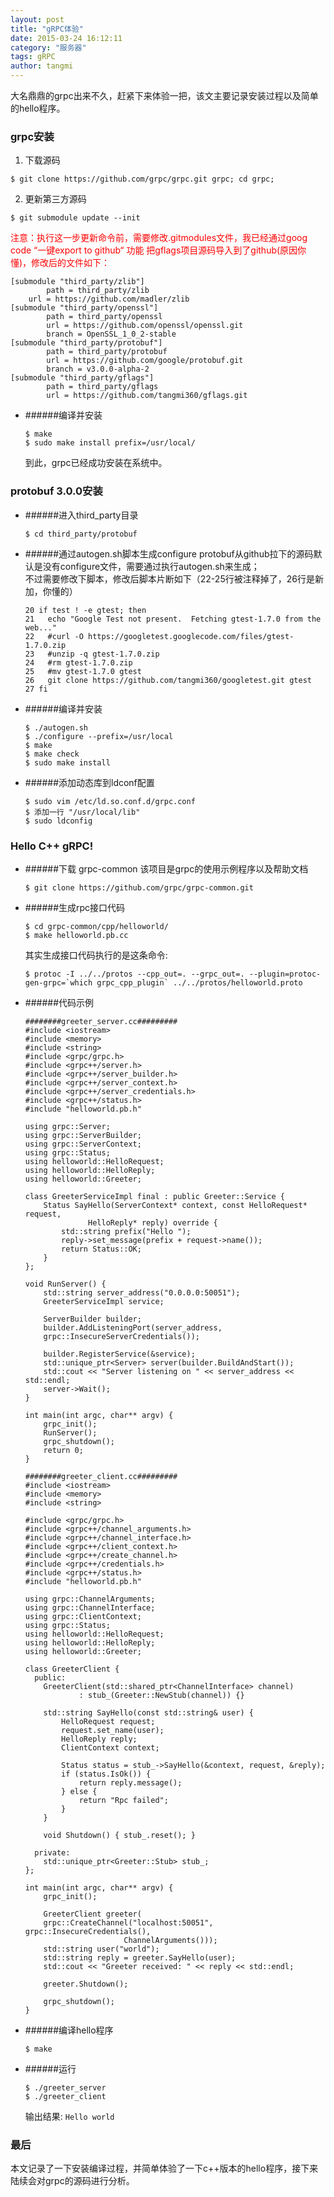 ```yaml
---
layout: post
title: "gRPC体验"
date: 2015-03-24 16:12:11
category: "服务器"
tags: gRPC
author: tangmi
---
```


大名鼎鼎的grpc出来不久，赶紧下来体验一把，该文主要记录安装过程以及简单的hello程序。
### grpc安装

1. 下载源码
```
$ git clone https://github.com/grpc/grpc.git grpc; cd grpc;
```
2. 更新第三方源码
```
$ git submodule update --init
```

<font color="red">注意：执行这一步更新命令前，需要修改.gitmodules文件，我已经通过goog code “一键export to github“ 功能 把gflags项目源码导入到了github(原因你懂)，修改后的文件如下：</font>

```
[submodule "third_party/zlib"]
        path = third_party/zlib
	url = https://github.com/madler/zlib
[submodule "third_party/openssl"]
        path = third_party/openssl
        url = https://github.com/openssl/openssl.git
        branch = OpenSSL_1_0_2-stable
[submodule "third_party/protobuf"]
        path = third_party/protobuf
        url = https://github.com/google/protobuf.git
        branch = v3.0.0-alpha-2
[submodule "third_party/gflags"]
        path = third_party/gflags
        url = https://github.com/tangmi360/gflags.git
```

- ######编译并安装

	```
	$ make
	$ sudo make install prefix=/usr/local/
	```

	到此，grpc已经成功安装在系统中。

### protobuf 3.0.0安装
- ######进入third_party目录

	```
	$ cd third_party/protobuf
	```

- ######通过autogen.sh脚本生成configure
	protobuf从github拉下的源码默认是没有configure文件，需要通过执行autogen.sh来生成；  
	不过需要修改下脚本，修改后脚本片断如下（22-25行被注释掉了，26行是新加，你懂的）

	```
	20 if test ! -e gtest; then
	21   echo "Google Test not present.  Fetching gtest-1.7.0 from the web..."
	22   #curl -O https://googletest.googlecode.com/files/gtest-1.7.0.zip
	23   #unzip -q gtest-1.7.0.zip
	24   #rm gtest-1.7.0.zip
	25   #mv gtest-1.7.0 gtest
	26   git clone https://github.com/tangmi360/googletest.git gtest
	27 fi
	```

- ######编译并安装

	```
	$ ./autogen.sh
	$ ./configure --prefix=/usr/local
	$ make
	$ make check
	$ sudo make install
	```

- ######添加动态库到ldconf配置

	```
	$ sudo vim /etc/ld.so.conf.d/grpc.conf
	$ 添加一行 "/usr/local/lib"
	$ sudo ldconfig
	```

### Hello C++ gRPC!
- ######下载 grpc-common
	该项目是grpc的使用示例程序以及帮助文档

	```
	$ git clone https://github.com/grpc/grpc-common.git
	```

- ######生成rpc接口代码

	```
	$ cd grpc-common/cpp/helloworld/
	$ make helloworld.pb.cc
	```
	其实生成接口代码执行的是这条命令:

	```
	$ protoc -I ../../protos --cpp_out=. --grpc_out=. --plugin=protoc-gen-grpc=`which grpc_cpp_plugin` ../../protos/helloworld.proto
	```

- ######代码示例

	```
	########greeter_server.cc#########
	#include <iostream>
	#include <memory>
	#include <string>
	#include <grpc/grpc.h>
	#include <grpc++/server.h>
	#include <grpc++/server_builder.h>
	#include <grpc++/server_context.h>
	#include <grpc++/server_credentials.h>
	#include <grpc++/status.h>
	#include "helloworld.pb.h"

	using grpc::Server;
	using grpc::ServerBuilder;
	using grpc::ServerContext;
	using grpc::Status;
	using helloworld::HelloRequest;
	using helloworld::HelloReply;
	using helloworld::Greeter;

	class GreeterServiceImpl final : public Greeter::Service {
  		Status SayHello(ServerContext* context, const HelloRequest* request,
                  HelloReply* reply) override {
    		std::string prefix("Hello ");
    		reply->set_message(prefix + request->name());
    		return Status::OK;
  		}
	};

	void RunServer() {
  		std::string server_address("0.0.0.0:50051");
  		GreeterServiceImpl service;
  	
  		ServerBuilder builder;
	    builder.AddListeningPort(server_address,
	    grpc::InsecureServerCredentials());

  		builder.RegisterService(&service);
  		std::unique_ptr<Server> server(builder.BuildAndStart());
  		std::cout << "Server listening on " << server_address << std::endl;
  		server->Wait();
	}

	int main(int argc, char** argv) {
  		grpc_init();
  		RunServer();
  		grpc_shutdown();
  		return 0;
	}
	```

	```
	########greeter_client.cc#########
	#include <iostream>
	#include <memory>
	#include <string>

	#include <grpc/grpc.h>
	#include <grpc++/channel_arguments.h>
	#include <grpc++/channel_interface.h>
	#include <grpc++/client_context.h>
	#include <grpc++/create_channel.h>
	#include <grpc++/credentials.h>
	#include <grpc++/status.h>
	#include "helloworld.pb.h"

	using grpc::ChannelArguments;
	using grpc::ChannelInterface;
	using grpc::ClientContext;
	using grpc::Status;
	using helloworld::HelloRequest;
	using helloworld::HelloReply;
	using helloworld::Greeter;

	class GreeterClient {
 	  public:
  	    GreeterClient(std::shared_ptr<ChannelInterface> channel)
      			: stub_(Greeter::NewStub(channel)) {}

  		std::string SayHello(const std::string& user) {
    		HelloRequest request;
    		request.set_name(user);
    		HelloReply reply;
    		ClientContext context;

    		Status status = stub_->SayHello(&context, request, &reply);
    		if (status.IsOk()) {
      			return reply.message();
    		} else {
      			return "Rpc failed";
    		}
  		}

  		void Shutdown() { stub_.reset(); }

 	  private:
  	    std::unique_ptr<Greeter::Stub> stub_;
	};

	int main(int argc, char** argv) {
  		grpc_init();

  		GreeterClient greeter(
      	grpc::CreateChannel("localhost:50051", grpc::InsecureCredentials(),
                          ChannelArguments()));
  		std::string user("world");
  		std::string reply = greeter.SayHello(user);
  		std::cout << "Greeter received: " << reply << std::endl;

  		greeter.Shutdown();

  		grpc_shutdown();
	}
	```

- ######编译hello程序

	```
	$ make
	```

- ######运行

	```
	$ ./greeter_server
	$ ./greeter_client
	```

	输出结果:
	`Hello world`

### 最后
  本文记录了一下安装编译过程，并简单体验了一下c++版本的hello程序，接下来陆续会对grpc的源码进行分析。
